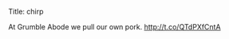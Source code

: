 Title: chirp

At Grumble Abode we pull our own pork. <a href="http://t.co/QTdPXfCntA">http://t.co/QTdPXfCntA</a>
